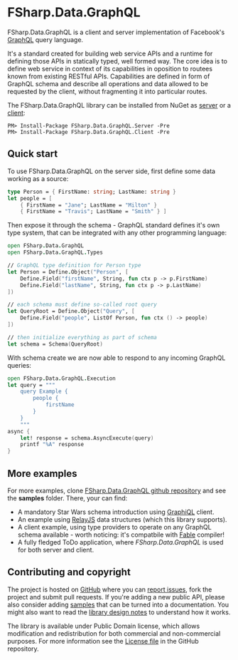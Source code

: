 
FSharp.Data.GraphQL
======================

FSharp.Data.GraphQL is a client and server implementation of Facebook's [GraphQL](http://graphql.org/) query language.

It's a standard created for building web service APIs and a runtime for defining those APIs in statically typed, well
formed way. The core idea is to define web service in context of its capabilities in oposition to routees known from existing RESTful APIs. Capabilities are defined in form of GraphQL schema and describe all operations and data allowed to be requested by the client, without fragmenting it into particular routes.

The FSharp.Data.GraphQL library can be installed from NuGet as [server](https://www.nuget.org/packages/FSharp.Data.GraphQL.Server) or a [client](https://www.nuget.org/packages/FSharp.Data.GraphQL.Client):
    
    PM> Install-Package FSharp.Data.GraphQL.Server -Pre
    PM> Install-Package FSharp.Data.GraphQL.Client -Pre
    
## Quick start

To use FSharp.Data.GraphQL on the server side, first define some data working as a source:

```fsharp
type Person = { FirstName: string; LastName: string }
let people = [ 
    { FirstName = "Jane"; LastName = "Milton" }
    { FirstName = "Travis"; LastName = "Smith" } ]
```

Then expose it through the schema - GraphQL standard defines it's own type system, that can be integrated with any other programming language:

```fsharp
open FSharp.Data.GraphQL
open FSharp.Data.GraphQL.Types

// GraphQL type definition for Person type
let Person = Define.Object("Person", [
    Define.Field("firstName", String, fun ctx p -> p.FirstName)
    Define.Field("lastName", String, fun ctx p -> p.LastName)  
])

// each schema must define so-called root query
let QueryRoot = Define.Object("Query", [
    Define.Field("people", ListOf Person, fun ctx () -> people)
])

// then initialize everything as part of schema
let schema = Schema(QueryRoot)
```

With schema create we are now able to respond to any incoming GraphQL queries:

```fsharp
open FSharp.Data.GraphQL.Execution
let query = """
    query Example {
        people {
            firstName
        }
    }
    """
async {
    let! response = schema.AsyncExecute(query)
    printf "%A" response
}

```

## More examples

For more examples, clone [FSharp.Data.GraphQL github repository](https://github.com/bazingatechnologies/FSharp.Data.GraphQL) and see the **samples** folder. There, your can find:

- A mandatory Star Wars schema introduction using [GraphiQL](https://github.com/graphql/graphiql) client.
- An example using [RelayJS](https://facebook.github.io/relay/) data structures (which this library supports).
- A client example, using type providers to operate on any GraphQL schema available - worth noticing: it's compatbile with [Fable](https://fable-compiler.github.io/) compiler!
- A fully fledged ToDo application, where *FSharp.Data.GraphQL* is used for both server and client.

Contributing and copyright
--------------------------

The project is hosted on [GitHub][gh] where you can [report issues][issues], fork 
the project and submit pull requests. If you're adding a new public API, please also 
consider adding [samples][content] that can be turned into a documentation. You might
also want to read the [library design notes][readme] to understand how it works.

The library is available under Public Domain license, which allows modification and 
redistribution for both commercial and non-commercial purposes. For more information see the 
[License file][license] in the GitHub repository. 

  [content]: https://github.com/bazingatechnologies/FSharp.Data.GraphQL/tree/master/docs/content
  [gh]: https://github.com/bazingatechnologies/FSharp.Data.GraphQL
  [issues]: https://github.com/bazingatechnologies/FSharp.Data.GraphQL/issues
  [readme]: https://github.com/bazingatechnologies/FSharp.Data.GraphQL/blob/master/README.md
  [license]: https://github.com/bazingatechnologies/FSharp.Data.GraphQL/blob/master/LICENSE.txt


